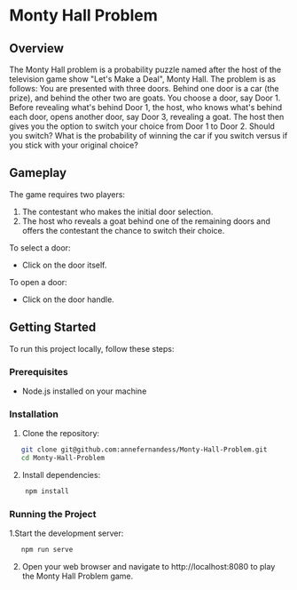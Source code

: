 # Monty Hall Problem

## Overview

The Monty Hall problem is a probability puzzle named after the host of the television game show "Let's Make a Deal", Monty Hall. The problem is as follows: You are presented with three doors. Behind one door is a car (the prize), and behind the other two are goats. You choose a door, say Door 1. Before revealing what's behind Door 1, the host, who knows what's behind each door, opens another door, say Door 3, revealing a goat. The host then gives you the option to switch your choice from Door 1 to Door 2. Should you switch? What is the probability of winning the car if you switch versus if you stick with your original choice?

## Gameplay

The game requires two players:
1. The contestant who makes the initial door selection.
2. The host who reveals a goat behind one of the remaining doors and offers the contestant the chance to switch their choice.

To select a door:
- Click on the door itself.

To open a door:
- Click on the door handle.

## Getting Started

To run this project locally, follow these steps:

### Prerequisites

- Node.js installed on your machine

### Installation

1. Clone the repository:
```bash
   git clone git@github.com:annefernandess/Monty-Hall-Problem.git
   cd Monty-Hall-Problem
```

2. Install dependencies:
```bash
    npm install
```

### Running the Project

1.Start the development server:
```bash
   npm run serve
```

2. Open your web browser and navigate to http://localhost:8080 to play the Monty Hall Problem game.
